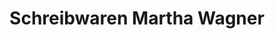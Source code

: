 ---
title: "Schreibwaren Martha Wagner"
url: /kuehbach/schreibwaren-martha-wagner/
shop: Schreibwaren
---